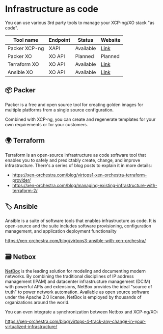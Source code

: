 # Infrastructure as code

You can use various 3rd party tools to manage your XCP-ng/XO stack "as code".

| Tool name        | Endpoint | Status         | Website       |
|------------------|----------|----------------|---------------|
| Packer XCP-ng    | XAPI     | Available      | [Link](https://github.com/ddelnano/packer-plugin-xenserver)        |   |
| Packer XO        | XO API   | Planned | Planned        |   |
| Terraform XO     | XO API   | Available      | [Link](https://registry.terraform.io/providers/terra-farm/xenorchestra/latest/docs)        |   |
| Ansible XO       | XO API   | Available      | [Link](https://docs.ansible.com/ansible/latest/collections/community/general/xen_orchestra_inventory.html)

## 📦 Packer

Packer is a free and open source tool for creating golden images for multiple platforms from a single source configuration.

Combined with XCP-ng, you can create and regenerate templates for your own requirements or for your customers.

## 🌍 Terraform

Terraform is an open-source infrastructure as code software tool that enables you to safely and predictably create, change, and improve infrastructure. There's a series of blog posts to explain it in more details:

* https://xen-orchestra.com/blog/virtops1-xen-orchestra-terraform-provider/
* https://xen-orchestra.com/blog/managing-existing-infrastructure-with-terraform-2/

## 🏷️ Ansible

Ansible is a suite of software tools that enables infrastructure as code. It is open-source and the suite includes software provisioning, configuration management, and application deployment functionality

https://xen-orchestra.com/blog/virtops3-ansible-with-xen-orchestra/

## 🗃️ Netbox

[NetBox](https://netbox.dev/) is the leading solution for modeling and documenting modern networks. By combining the traditional disciplines of IP address management (IPAM) and datacenter infrastructure management (DCIM) with powerful APIs and extensions, NetBox provides the ideal "source of truth" to power network automation. Available as open source software under the Apache 2.0 license, NetBox is employed by thousands of organizations around the world.

You can even integrate a synchronization between Netbox and XCP-ng/XO:

https://xen-orchestra.com/blog/virtops-4-track-any-change-in-your-virtualized-infrastructure/